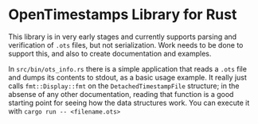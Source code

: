 
# OpenTimestamps Library for Rust

This library is in very early stages and currently supports parsing and verification
of `.ots` files, but not serialization. Work needs to be done to support this, and
also to create documentation and examples.

In `src/bin/ots_info.rs` there is a simple application that reads a `.ots` file and
dumps its contents to stdout, as a basic usage example. It really just calls
`fmt::Display::fmt` on the `DetachedTimestampFile` structure; in the absense of any
other documentation, reading that function is a good starting point for seeing how
the data structures work. You can execute it with `cargo run -- <filename.ots>`

